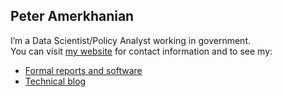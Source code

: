 ## Peter Amerkhanian

I’m a Data Scientist/Policy Analyst working in government.  
You can visit <a href="https://peter-amerkhanian.com/" target="_blank">my website</a> for contact information and to see my:
- <a href="https://peter-amerkhanian.com/projects.html" target="_blank">Formal reports and software</a>
- <a href="https://peter-amerkhanian.com/blog.html" target="_blank">Technical blog</a>
